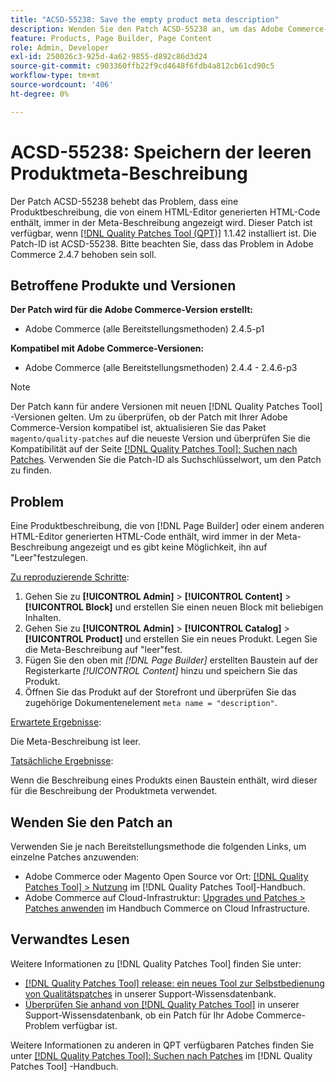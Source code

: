 ```yaml
---
title: "ACSD-55238: Save the empty product meta description"
description: Wenden Sie den Patch ACSD-55238 an, um das Adobe Commerce-Problem zu beheben, bei dem eine Produktbeschreibung mit HTML-Code, der von  [!DNL Page Builder] oder einem anderen HTML-Editor generiert wurde, immer in der Meta-Beschreibung angezeigt wird und es nicht möglich ist, ihn auf "Leer"festzulegen.
feature: Products, Page Builder, Page Content
role: Admin, Developer
exl-id: 250026c3-925d-4a62-9855-d892c86d3d24
source-git-commit: c903360ffb22f9cd4648f6fdb4a812cb61cd90c5
workflow-type: tm+mt
source-wordcount: '406'
ht-degree: 0%

---
```


# ACSD-55238: Speichern der leeren Produktmeta-Beschreibung

Der Patch ACSD-55238 behebt das Problem, dass eine Produktbeschreibung, die von einem HTML-Editor generierten HTML-Code enthält, immer in der Meta-Beschreibung angezeigt wird. Dieser Patch ist verfügbar, wenn [[!DNL Quality Patches Tool (QPT)]](/help/announcements/adobe-commerce-announcements/magento-quality-patches-released-new-tool-to-self-serve-quality-patches.md) 1.1.42 installiert ist. Die Patch-ID ist ACSD-55238. Bitte beachten Sie, dass das Problem in Adobe Commerce 2.4.7 behoben sein soll.

## Betroffene Produkte und Versionen

**Der Patch wird für die Adobe Commerce-Version erstellt:**

* Adobe Commerce (alle Bereitstellungsmethoden) 2.4.5-p1

**Kompatibel mit Adobe Commerce-Versionen:**

* Adobe Commerce (alle Bereitstellungsmethoden) 2.4.4 - 2.4.6-p3

>[!NOTE]
>
>Der Patch kann für andere Versionen mit neuen [!DNL Quality Patches Tool] -Versionen gelten. Um zu überprüfen, ob der Patch mit Ihrer Adobe Commerce-Version kompatibel ist, aktualisieren Sie das Paket `magento/quality-patches` auf die neueste Version und überprüfen Sie die Kompatibilität auf der Seite [[!DNL Quality Patches Tool]: Suchen nach Patches](https://experienceleague.adobe.com/tools/commerce-quality-patches/index.html). Verwenden Sie die Patch-ID als Suchschlüsselwort, um den Patch zu finden.

## Problem

Eine Produktbeschreibung, die von [!DNL Page Builder] oder einem anderen HTML-Editor generierten HTML-Code enthält, wird immer in der Meta-Beschreibung angezeigt und es gibt keine Möglichkeit, ihn auf &quot;Leer&quot;festzulegen.

<u>Zu reproduzierende Schritte</u>:

1. Gehen Sie zu **[!UICONTROL Admin]** > **[!UICONTROL Content]** > **[!UICONTROL Block]** und erstellen Sie einen neuen Block mit beliebigen Inhalten.
1. Gehen Sie zu **[!UICONTROL Admin]** > **[!UICONTROL Catalog]** > **[!UICONTROL Product]** und erstellen Sie ein neues Produkt. Legen Sie die Meta-Beschreibung auf &quot;leer&quot;fest.
1. Fügen Sie den oben mit *[!DNL Page Builder]* erstellten Baustein auf der Registerkarte *[!UICONTROL Content]* hinzu und speichern Sie das Produkt.
1. Öffnen Sie das Produkt auf der Storefront und überprüfen Sie das zugehörige Dokumentenelement `meta name = "description"`.

<u>Erwartete Ergebnisse</u>:

Die Meta-Beschreibung ist leer.

<u>Tatsächliche Ergebnisse</u>:

Wenn die Beschreibung eines Produkts einen Baustein enthält, wird dieser für die Beschreibung der Produktmeta verwendet.

## Wenden Sie den Patch an

Verwenden Sie je nach Bereitstellungsmethode die folgenden Links, um einzelne Patches anzuwenden:

* Adobe Commerce oder Magento Open Source vor Ort: [[!DNL Quality Patches Tool] > Nutzung](https://experienceleague.adobe.com/docs/commerce-operations/tools/quality-patches-tool/usage.html) im [!DNL Quality Patches Tool]-Handbuch.
* Adobe Commerce auf Cloud-Infrastruktur: [Upgrades und Patches > Patches anwenden](https://experienceleague.adobe.com/docs/commerce-cloud-service/user-guide/develop/upgrade/apply-patches.html) im Handbuch Commerce on Cloud Infrastructure.

## Verwandtes Lesen

Weitere Informationen zu [!DNL Quality Patches Tool] finden Sie unter:

* [[!DNL Quality Patches Tool] release: ein neues Tool zur Selbstbedienung von Qualitätspatches](/help/announcements/adobe-commerce-announcements/magento-quality-patches-released-new-tool-to-self-serve-quality-patches.md) in unserer Support-Wissensdatenbank.
* [Überprüfen Sie anhand von  [!DNL Quality Patches Tool]](/help/support-tools/patches-available-in-qpt-tool/check-patch-for-magento-issue-with-magento-quality-patches.md) in unserer Support-Wissensdatenbank, ob ein Patch für Ihr Adobe Commerce-Problem verfügbar ist.

Weitere Informationen zu anderen in QPT verfügbaren Patches finden Sie unter [[!DNL Quality Patches Tool]: Suchen nach Patches](https://experienceleague.adobe.com/tools/commerce-quality-patches/index.html) im [!DNL Quality Patches Tool] -Handbuch.
